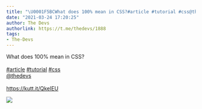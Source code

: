 ```yaml
---
title: "\U0001F5BCWhat does 100% mean in CSS?#article #tutorial #css@thedevshttps://kutt.it/QkeIEU"
date: "2021-03-24 17:20:25"
author: The Devs
authorlink: https://t.me/thedevs/1888
tags:
- The-Devs
---
```

<p>What does 100% mean in CSS?<br><br><a href="https://t.me/thedevs/1888?q=%23article">#article</a> <a href="https://t.me/thedevs/1888?q=%23tutorial">#tutorial</a> <a href="https://t.me/thedevs/1888?q=%23css">#css</a><br><a href="https://t.me/thedevs" target="_blank">@thedevs</a><br><br><a href="https://kutt.it/QkeIEU" target="_blank" rel="noopener">https://kutt.it/QkeIEU</a></p><img src="https://cdn4.telesco.pe/file/SEGwRKZGhwAx4s4U6FnHxmH_RFVrjJEMggcKuwIswrzNXyuZWF6HWVw7vJVSNbywu8PkAbwnPf11QS0ubNXd6F-fA5fSEvr706CfTqp-m6nHjl1AXguuGjICLnnUswN8mou4P-_zGp-q_B1a0zg6d3pKsJjeyuEbpmue04Dv6QVOlqZ1jBuI11YYJZHh8kO2jMW6NPHDOyG3OOsSYWPH_67d5dg9y_uuuzxsXbdKN7wJ971j8x0GiBJFYsVMoBI6McxpeyajjOdC3R8ylMDwmltu6wavuh7sCyAPABgeCm1npzQsj6tcZY2gOEIIglWSlVlym-Sd4ELCkJDm91SaDQ.jpg" referrerpolicy="no-referrer">